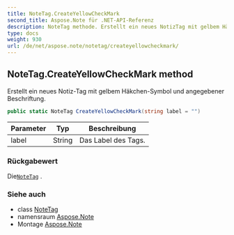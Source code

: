 ```yaml
---
title: NoteTag.CreateYellowCheckMark
second_title: Aspose.Note für .NET-API-Referenz
description: NoteTag methode. Erstellt ein neues NotizTag mit gelbem HäkchenSymbol und angegebener Beschriftung.
type: docs
weight: 930
url: /de/net/aspose.note/notetag/createyellowcheckmark/
---
```

## NoteTag.CreateYellowCheckMark method

Erstellt ein neues Notiz-Tag mit gelbem Häkchen-Symbol und angegebener Beschriftung.

```csharp
public static NoteTag CreateYellowCheckMark(string label = "")
```

| Parameter | Typ | Beschreibung |
| --- | --- | --- |
| label | String | Das Label des Tags. |

### Rückgabewert

Die[`NoteTag`](../) .

### Siehe auch

* class [NoteTag](../)
* namensraum [Aspose.Note](../../notetag/)
* Montage [Aspose.Note](../../../)


